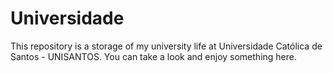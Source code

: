 # Universidade

This repository is a storage of my university life at Universidade Católica de Santos - UNISANTOS.
You can take a look and enjoy something here.
